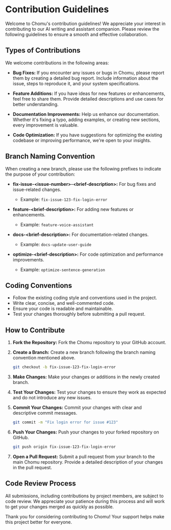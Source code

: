 # Contribution Guidelines

Welcome to Chomu's contribution guidelines! We appreciate your interest in contributing to our AI writing and assistant companion. Please review the following guidelines to ensure a smooth and effective collaboration.

## Types of Contributions

We welcome contributions in the following areas:

- **Bug Fixes:** If you encounter any issues or bugs in Chomu, please report them by creating a detailed bug report. Include information about the issue, steps to reproduce it, and your system specifications.

- **Feature Additions:** If you have ideas for new features or enhancements, feel free to share them. Provide detailed descriptions and use cases for better understanding.

- **Documentation Improvements:** Help us enhance our documentation. Whether it's fixing a typo, adding examples, or creating new sections, every improvement is valuable.

- **Code Optimization:** If you have suggestions for optimizing the existing codebase or improving performance, we're open to your insights.

## Branch Naming Convention

When creating a new branch, please use the following prefixes to indicate the purpose of your contribution:

- **fix-issue-\<issue-number\>-\<brief-description\>:** For bug fixes and issue-related changes.
  - Example: `fix-issue-123-fix-login-error`

- **feature-\<brief-description\>:** For adding new features or enhancements.
  - Example: `feature-voice-assistant`

- **docs-\<brief-description\>:** For documentation-related changes.
  - Example: `docs-update-user-guide`

- **optimize-\<brief-description\>:** For code optimization and performance improvements.
  - Example: `optimize-sentence-generation`

## Coding Conventions

- Follow the existing coding style and conventions used in the project.
- Write clear, concise, and well-commented code.
- Ensure your code is readable and maintainable.
- Test your changes thoroughly before submitting a pull request.

## How to Contribute

1. **Fork the Repository:** Fork the Chomu repository to your GitHub account.

2. **Create a Branch:** Create a new branch following the branch naming convention mentioned above.

    ```bash
    git checkout -b fix-issue-123-fix-login-error
    ```

3. **Make Changes:** Make your changes or additions in the newly created branch.

4. **Test Your Changes:** Test your changes to ensure they work as expected and do not introduce any new issues.

5. **Commit Your Changes:** Commit your changes with clear and descriptive commit messages.

    ```bash
    git commit -m "Fix login error for issue #123"
    ```

6. **Push Your Changes:** Push your changes to your forked repository on GitHub.

    ```bash
    git push origin fix-issue-123-fix-login-error
    ```

7. **Open a Pull Request:** Submit a pull request from your branch to the main Chomu repository. Provide a detailed description of your changes in the pull request.

## Code Review Process

All submissions, including contributions by project members, are subject to code review. We appreciate your patience during this process and will work to get your changes merged as quickly as possible.

Thank you for considering contributing to Chomu! Your support helps make this project better for everyone.